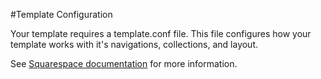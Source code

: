 #Template Configuration

Your template requires a template.conf file. This file configures how your template works with it's navigations, collections, and layout.

See [Squarespace documentation](http://developers.squarespace.com/template-configuration/) for more information.
